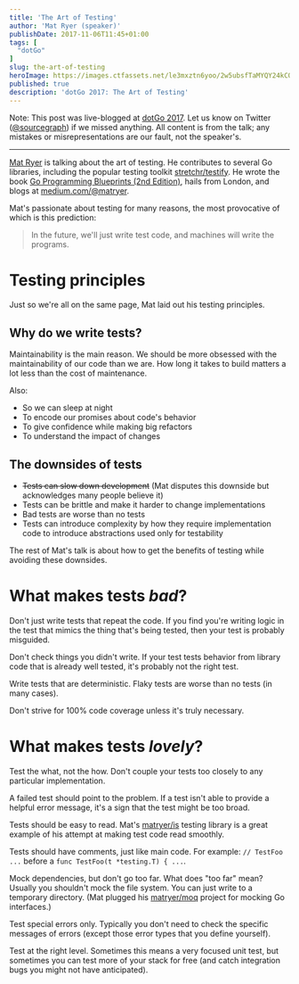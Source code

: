 ```yaml
---
title: 'The Art of Testing'
author: 'Mat Ryer (speaker)'
publishDate: 2017-11-06T11:45+01:00
tags: [
  "dotGo"
]
slug: the-art-of-testing
heroImage: https://images.ctfassets.net/le3mxztn6yoo/2w5ubsfTaMYQY24kCOeeKi/6bed02d745c1586984ad128466df2cbb/IMG_0020.jpg
published: true
description: 'dotGo 2017: The Art of Testing'
---
```


Note: This post was live-blogged at [dotGo 2017](https://www.dotgo.eu/). Let us know on Twitter ([@sourcegraph](https://twitter.com/sourcegraph)) if we missed anything. All content is from the talk; any mistakes or misrepresentations are our fault, not the speaker's.

---

[Mat Ryer](https://twitter.com/matryer) is talking about the art of testing. He contributes to several Go libraries, including the popular testing toolkit [stretchr/testify](https://github.com/stretchr/testify). He wrote the book [Go Programming Blueprints (2nd Edition)](https://www.amazon.com/Go-Programming-Blueprints-Mat-Ryer/dp/1786468948), hails from London, and blogs at [medium.com/@matryer](https://medium.com/@matryer).

Mat's passionate about testing for many reasons, the most provocative of which is this prediction:

> In the future, we'll just write test code, and machines will write the programs.

# Testing principles

Just so we're all on the same page, Mat laid out his testing principles.

## Why do we write tests?
Maintainability is the main reason. We should be more obsessed with the maintainability of our code than we are. How long it takes to build matters a lot less than the cost of maintenance.

Also:

* So we can sleep at night
* To encode our promises about code's behavior
* To give confidence while making big refactors
* To understand the impact of changes

## The downsides of tests

* ~~Tests can slow down development~~ (Mat disputes this downside but acknowledges many people believe it)
* Tests can be brittle and make it harder to change implementations
* Bad tests are worse than no tests
* Tests can introduce complexity by how they require implementation code to introduce abstractions used only for testability

The rest of Mat's talk is about how to get the benefits of testing while avoiding these downsides.


# What makes tests *bad*?

Don't just write tests that repeat the code. If you find you're writing logic in the test that mimics the thing that's being tested, then your test is probably misguided.

Don't check things you didn't write. If your test tests behavior from library code that is already well tested, it's probably not the right test.

Write tests that are deterministic. Flaky tests are worse than no tests (in many cases).

Don't strive for 100% code coverage unless it's truly necessary.

# What makes tests *lovely*?

Test the what, not the how. Don't couple your tests too closely to any particular implementation.

A failed test should point to the problem. If a test isn't able to provide a helpful error message, it's a sign that the test might be too broad.

Tests should be easy to read. Mat's [matryer/is](https://github.com/matryer/is) testing library is a great example of his attempt at making test code read smoothly.

Tests should have comments, just like main code. For example: `// TestFoo ...` before a `func TestFoo(t *testing.T) { ...`.

Mock dependencies, but don't go too far. What does "too far" mean? Usually you shouldn't mock the file system. You can just write to a temporary directory. (Mat plugged his [matryer/moq](https://github.com/matyer/moq) project for mocking Go interfaces.)

Test special errors only. Typically you don't need to check the specific messages of errors (except those error types that you define yourself).

Test at the right level. Sometimes this means a very focused unit test, but sometimes you can test more of your stack for free (and catch integration bugs you might not have anticipated).
